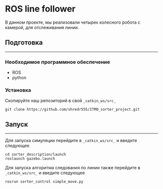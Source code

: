 # __ROS line follower__

В данном проекте, мы реализовали четырех колесного робота с камерой, для отслеживания линии.


## __Подготовка__
____
### __Необходимое программное обеспечение__

- ROS
- python

### __Установка__

Скопируйте наш репозиторий в свой `_catkin_ws/src_`

```
git clone https://github.com/shredr555/ITMO_sorter_project.git
```

## __Запуск__
____

Для запуска симуляции перейдите в `_catkin_ws/src_` и введите следующее

```
cd sorter_description/launch
roslaunch gazebo.launch
```

Для запуска алгоритма следования по линии также перейдите в `_catkin_ws/src_` и введите следующее

```
rosrun sorter_control simple_move.py
```


